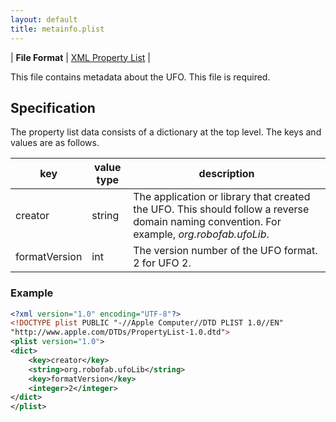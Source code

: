 ```yaml
---
layout: default
title: metainfo.plist
---
```


| **File Format** | [XML Property List](http://www.apple.com/DTDs/PropertyList-1.0.dtd) |

This file contains metadata about the UFO. This file is required.

## Specification

The property list data consists of a dictionary at the top level. The keys and values are as follows.

| key | value type | description |
|--|--|--|
| creator | string | The application or library that created the UFO. This should follow a reverse domain naming convention. For example, *org.robofab.ufoLib*. |
| formatVersion | int | The version number of the UFO format. 2 for UFO 2. |

### Example

```xml
<?xml version="1.0" encoding="UTF-8"?>
<!DOCTYPE plist PUBLIC "-//Apple Computer//DTD PLIST 1.0//EN"
"http://www.apple.com/DTDs/PropertyList-1.0.dtd">
<plist version="1.0">
<dict>
    <key>creator</key>
    <string>org.robofab.ufoLib</string>
    <key>formatVersion</key>
    <integer>2</integer>
</dict>
</plist>
```